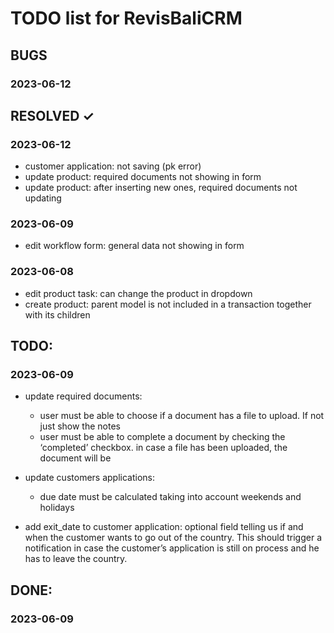 # TODO list for RevisBaliCRM

## BUGS

### 2023-06-12

## RESOLVED ✓

### 2023-06-12
- customer application: not saving (pk error)
- update product: required documents not showing in form
- update product: after inserting new ones, required documents not updating
### 2023-06-09
- edit workflow form: general data not showing in form
### 2023-06-08
- edit product task: can change the product in dropdown
- create product: parent model is not included in a transaction together with its children


## TODO:

### 2023-06-09
- update required documents:
  - user must be able to choose if a document has a file to upload. If not just show the notes
  - user must be able to complete a document by checking the ‘completed’ checkbox. in case a file has been uploaded, the document will be

- update customers applications:
  - due date must be calculated taking into account weekends and holidays

- add exit_date to customer application: optional field telling us if and when the customer wants to go out of the country. This should trigger a notification in case the customer’s application is still on process and he has to leave the country.

## DONE:

### 2023-06-09

